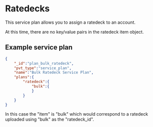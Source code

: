 # Ratedecks

This service plan allows you to assign a ratedeck to an account.

At this time, there are no key/value pairs in the ratedeck item object.

## Example service plan

```json
{
    "_id":"plan_bulk_ratedeck",
    "pvt_type":"service_plan",
    "name":"Bulk Ratedeck Service Plan",
    "plans":{
        "ratedeck":{
            "bulk":{
            }
        }
    }
}
```
In this case the "item" is "bulk" which would correspond to a ratedeck uploaded using "bulk" as the "ratedeck_id".
